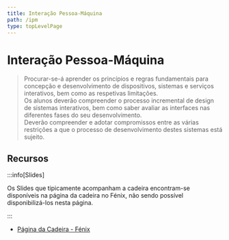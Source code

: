 ```yaml
---
title: Interação Pessoa-Máquina
path: /ipm
type: topLevelPage
---
```


# Interação Pessoa-Máquina

> Procurar-se-á aprender os princípios e regras fundamentais para concepção e desenvolvimento de dispositivos, sistemas e serviços interativos, bem como as respetivas limitações.  
> Os alunos deverão compreender o processo incremental de design de sistemas interativos, bem como saber avaliar as interfaces nas diferentes fases do seu desenvolvimento.  
> Deverão compreender e adotar compromissos entre as várias restrições a que o processo de desenvolvimento destes sistemas está sujeito.

## Recursos

:::info[Slides]

Os Slides que tipicamente acompanham a cadeira encontram-se disponíveis na página da cadeira no Fénix, não sendo possível disponibilizá-los nesta página.

:::

- [Página da Cadeira - Fénix](https://fenix.tecnico.ulisboa.pt/disciplinas/IPM/2021-2022/2-semestre)
